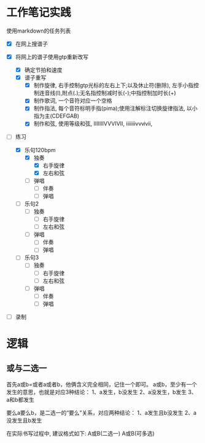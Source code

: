 # 工作笔记实践

使用markdown的任务列表


- [x] 在网上搜谱子 
- [x] 将网上的谱子使用gtp重新改写
    - [x] 确定节拍和速度
    - [x] 谱子重写
       - [x] 制作旋律, 右手控制gtp光标的左右上下;以及休止符(删除), 左手小指控制连音线(l),附点(.);无名指控制减时长(-);中指控制加时长(+)
       - [x] 制作歌词, 一个音符对应一个空格
       - [x] 制作指法, 每个音符标明手指(pima);使用注解标注切换旋律指法, 以小指为主(CDEFGAB)
       - [x] 制作和弦, 使用等级和弦, ⅠⅡⅢⅣⅤⅥⅦ, ⅰⅱⅲⅳⅴⅵⅶ, 
- [ ] 练习
    - [x] 乐句120bpm
        - [x] 独奏
            - [x] 右手旋律
            - [x] 左右和弦
        - [ ] 弹唱
            - [ ] 伴奏
            - [ ] 弹唱
    - [ ] 乐句2
        - [ ] 独奏
            - [ ] 右手旋律
            - [ ] 左右和弦
        - [ ] 弹唱
            - [ ] 伴奏
            - [ ] 弹唱
    - [ ] 乐句3
        - [ ] 独奏
            - [ ] 右手旋律
            - [ ] 左右和弦
        - [ ] 弹唱
            - [ ] 伴奏
            - [ ] 弹唱
- [ ] 录制



# 逻辑

## 或与二选一

首先a或b=或者a或者b，他俩含义完全相同，记住一个即可。
a或b，至少有一个发生的意思，也就是对应3种结论：
1、a发生，b没发生
2、a没发生，b发生
3、a和b都发生

要么a要么b，是二选一的“要么”关系，对应两种结论：
1、a发生且b没发生
2、a没发生且b发生

在实际书写过程中, 建议格式如下:
A或B(二选一)
A或B(可多选)



## 